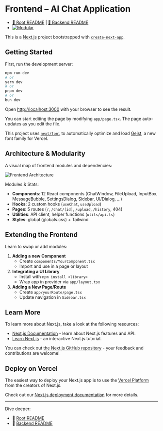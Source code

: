 # Frontend – AI Chat Application
+ [🔗 Root README](../README.md) | [🔧 Backend README](../backend/README.md)
+ [![Modular](https://img.shields.io/badge/Modular-Frontend-blue)](#architecture--modularity)

 This is a [Next.js](https://nextjs.org) project bootstrapped with [`create-next-app`](https://nextjs.org/docs/app/api-reference/cli/create-next-app).

## Getting Started

First, run the development server:

```bash
npm run dev
# or
yarn dev
# or
pnpm dev
# or
bun dev
```

Open [http://localhost:3000](http://localhost:3000) with your browser to see the result.

You can start editing the page by modifying `app/page.tsx`. The page auto-updates as you edit the file.

This project uses [`next/font`](https://nextjs.org/docs/app/building-your-application/optimizing/fonts) to automatically optimize and load [Geist](https://vercel.com/font), a new font family for Vercel.

## Architecture & Modularity
A visual map of frontend modules and dependencies:

![Frontend Architecture](../docs/frontend_architecture.png)

Modules & Stats:
- **Components**: 12 React components (ChatWindow, FileUpload, InputBox, MessageBubble, SettingsDialog, Sidebar, UI/Dialog, ...)
- **Hooks**: 2 custom hooks (`useChat`, `useUpload`)
- **Pages**: 5 routes (`/`, `/chat/[id]`, `/upload`, `/history`, 404)
- **Utilities**: API client, helper functions (`utils/api.ts`)
- **Styles**: global (globals.css) + Tailwind

## Extending the Frontend
Learn to swap or add modules:
1. **Adding a new Component**
   - Create `components/YourComponent.tsx`
   - Import and use in a page or layout
2. **Integrating a UI Library**
   - Install with `npm install <library>`
   - Wrap app in provider via `app/layout.tsx`
3. **Adding a New Page/Route**
   - Create `app/yourRoute/page.tsx`
   - Update navigation in `Sidebar.tsx`

## Learn More

To learn more about Next.js, take a look at the following resources:

- [Next.js Documentation](https://nextjs.org/docs) - learn about Next.js features and API.
- [Learn Next.js](https://nextjs.org/learn) - an interactive Next.js tutorial.

You can check out [the Next.js GitHub repository](https://github.com/vercel/next.js) - your feedback and contributions are welcome!

## Deploy on Vercel

The easiest way to deploy your Next.js app is to use the [Vercel Platform](https://vercel.com/new?utm_medium=default-template&filter=next.js&utm_source=create-next-app&utm_campaign=create-next-app-readme) from the creators of Next.js.

Check out our [Next.js deployment documentation](https://nextjs.org/docs/app/building-your-application/deploying) for more details.

---

Dive deeper:
- 📖 [Root README](../README.md)
- 📖 [Backend README](../backend/README.md)
